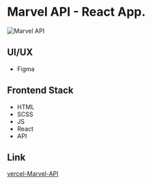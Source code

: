 # Marvel API - React App.

![Marvel API](https://kept.com.ua/core/cache/plugins/imageviewer/51469/6be5dd4de5b0b1f9e84721c46a31277cba66cdfea2f08977db5f4e29b24753de/1100x1100_cropped.jpg)

## UI/UX

- Figma

## Frontend Stack

- HTML
- SCSS
- JS
- React
- API

## Link

[vercel-Marvel-API](https://project-3-react-marvel.vercel.app)
